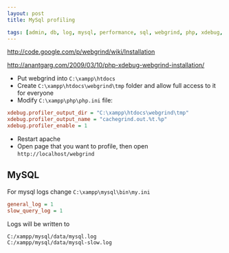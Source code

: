 ```yaml
---
layout: post
title: MySql profiling

tags: [admin, db, log, mysql, performance, sql, webgrind, php, xdebug, profiler, general_log, slow_query_log]
---
```


http://code.google.com/p/webgrind/wiki/Installation

http://anantgarg.com/2009/03/10/php-xdebug-webgrind-installation/

* Put webgrind into `C:\xampp\htdocs`
* Create `C:\xampp\htdocs\webgrind\tmp` folder and allow full access to it for everyone
* Modify `C:\xampp\php\php.ini` file:

```ini
xdebug.profiler_output_dir = "C:\xampp\htdocs\webgrind\tmp"
xdebug.profiler_output_name = "cachegrind.out.%t.%p"
xdebug.profiler_enable = 1
```

* Restart apache
* Open page that you want to profile, then open `http://localhost/webgrind`

MySQL
-----

For mysql logs change `C:\xampp\mysql\bin\my.ini`

```ini
general_log = 1
slow_query_log = 1
```

Logs will be written to

```
C:/xampp/mysql/data/mysql.log
C:/xampp/mysql/data/mysql-slow.log
```
